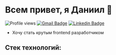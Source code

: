 # Всем привет, я Даниил 🍕  

![Profile views](https://gpvc.arturio.dev/[DanyKuzmenko])
[![Gmail Badge](https://img.shields.io/badge/-dankuzmenko02@yandex.ru-c14438?style=flat&logo=Gmail&logoColor=white&link=mailto:dankuzmenko02@yandex.ru)](mailto:dankuzmenko02@yandex.ru) 
[![Linkedin Badge](https://img.shields.io/badge/-http://linkedin.com/in/daniilkuzmenko-30a33822b/-0072b1?style=flat&logo=Linkedin&logoColor=white&link=https://www.linkedin.com/in/http://linkedin.com/in/daniilkuzmenko-30a33822b//)](https://www.linkedin.com/in/http://linkedin.com/in/daniilkuzmenko-30a33822b//) 

* Хочу стать крутым frontend разработчиком

## Стек технологий:  

